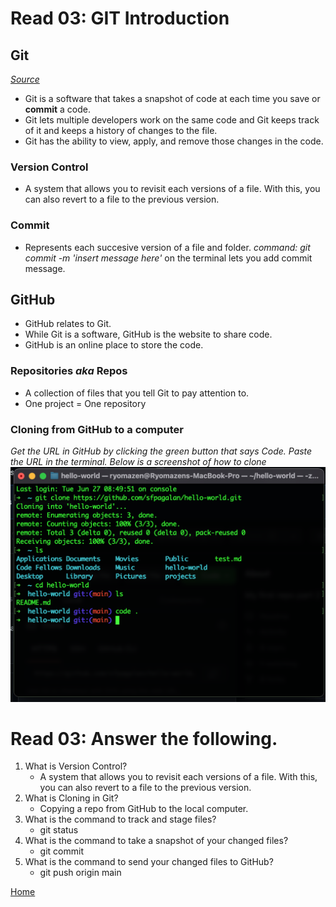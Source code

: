 # Read 03: GIT Introduction

## Git

*[Source](https://blog.udemy.com/git-tutorial-a-comprehensive-guide/)*

- Git is a software that takes a snapshot of code at each time you save or **commit** a code.
- Git lets multiple developers work on the same code and Git keeps track of it and keeps a history of changes to the file.
- Git has the ability to view, apply, and remove those changes in the code.

### Version Control

- A system that allows you to revisit each versions of a file. With this, you can also revert to a file to the previous version.

### Commit

- Represents each succesive version of a file and folder.
*command: git commit -m 'insert message here'* on the terminal lets you add commit message.

## GitHub

- GitHub relates to Git.
- While Git is a software, GitHub is the website to share code.
- GitHub is an online place to store the code.

### Repositories *aka* Repos

- A collection of files that you tell Git to pay attention to.
- One project = One repository

### Cloning from GitHub to a computer

*Get the URL in GitHub by clicking the green button that says Code. Paste the URL in the terminal. Below is a screenshot of how to clone*
![Cloning](A1A52650-E409-4529-882B-AE4C3AA74D20.png)

# Read 03: Answer the following.

1. What is Version Control?
    - A system that allows you to revisit each versions of a file. With this, you can also revert to a file to the previous version.
2. What is Cloning in Git?
    - Copying a repo from GitHub to the local computer.
3. What is the command to track and stage files?
    - git status
4. What is the command to take a snapshot of your changed files?
    - git commit
5. What is the command to send your changed files to GitHub?
    - git push origin main

[Home](https://sfpagalan.github.io/reading-notes/)